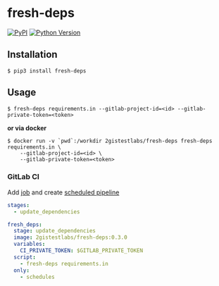 # fresh-deps

[![PyPI](https://img.shields.io/pypi/v/fresh-deps.svg?style=flat-square)](https://pypi.python.org/pypi/fresh-deps/)
[![Python Version](https://img.shields.io/pypi/pyversions/fresh-deps.svg?style=flat-square)](https://pypi.python.org/pypi/fresh-deps/)

## Installation

```shell
$ pip3 install fresh-deps
```

## Usage

```shell
$ fresh-deps requirements.in --gitlab-project-id=<id> --gitlab-private-token=<token>
```

**or via docker**

```shell
$ docker run -v `pwd`:/workdir 2gistestlabs/fresh-deps fresh-deps requirements.in \
    --gitlab-project-id=<id> \
    --gitlab-private-token=<token>
```

### GitLab CI

Add [job](https://docs.gitlab.com/ee/ci/jobs/) and create [scheduled pipeline](https://docs.gitlab.com/ee/ci/pipelines/schedules.html)

```yml
stages:
  - update_dependencies

fresh_deps:
  stage: update_dependencies
  image: 2gistestlabs/fresh-deps:0.3.0
  variables:
    CI_PRIVATE_TOKEN: $GITLAB_PRIVATE_TOKEN
  script:
    - fresh-deps requirements.in
  only:
    - schedules
```
